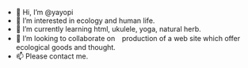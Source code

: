 - 👋 Hi, I’m @yayopi
- 👀 I’m interested in ecology and human life.
- 🌱 I’m currently learning html, ukulele, yoga, natural herb.
- 💞️ I’m looking to collaborate on　production of a web site which offer ecological goods and thought.
- 📫 Please contact me.

<!---
yayoi0923/yayoi0923 is a ✨ special ✨ repository because its `README.md` (this file) appears on your GitHub profile.
You can click the Preview link to take a look at your changes.
--->
